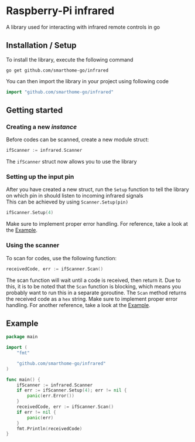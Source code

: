 # Raspberry-Pi infrared
 A library used for interacting with infrared remote controls in go

## Installation / Setup
To install the library, execute the following command
```
go get github.com/smarthome-go/infrared  
```
You can then import the library in your project using following code
```go
import "github.com/smarthome-go/infrared"
```

## Getting started
### Creating a new *instance*
Before codes can be scanned, create a new module struct:
```go
ifScanner := infrared.Scanner
```
The `ifScanner` struct now allows you to use the library

### Setting up the input pin
After you have created a new struct, run the `Setup` function to tell the library on which pin in should listen to incoming infrared signals  
This can be achieved by using `Scanner.Setup(pin)`
```go
ifScanner.Setup(4)
```
Make sure to implement proper error handling.
For reference, take a look at the [Example](#example).

### Using the scanner
To scan for codes, use the following function:
```go
receivedCode, err := ifScanner.Scan()
```
The scan function will wait until a code is received, then return it.
Due to this, it is to be noted that the `Scan` function is blocking, which means you probably want to run this in a separate goroutine.
The `Scan` method returns the received code as a `hex` string.
Make sure to implement proper error handling.
For another reference, take a look at the [Example](#example).


## Example
```go
package main

import (
	"fmt"

	"github.com/smarthome-go/infrared"
)

func main() {
	ifScanner := infrared.Scanner
	if err := ifScanner.Setup(4); err != nil {
		panic(err.Error())
	}
	receivedCode, err := ifScanner.Scan()
	if err != nil {
		panic(err)
	}
	fmt.Println(receivedCode)
}
```
